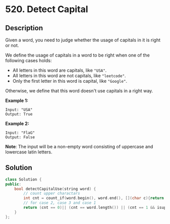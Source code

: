# 520. Detect Capital

## Description

Given a word, you need to judge whether the usage of capitals in it is right or not.

We define the usage of capitals in a word to be right when one of the following cases holds:

- All letters in this word are capitals, like `"USA"`.
- All letters in this word are not capitals, like `"leetcode"`.
- Only the first letter in this word is capital, like `"Google"`.

Otherwise, we define that this word doesn't use capitals in a right way.

**Example 1:**

```
Input: "USA"
Output: True
```

**Example 2:**

```
Input: "FlaG"
Output: False
```

**Note**: The input will be a non-empty word consisting of uppercase and lowercase latin letters.

## Solution

```cpp
class Solution {
public:
    bool detectCapitalUse(string word) {
        // count upper charactars 
        int cnt = count_if(word.begin(), word.end(), [](char c){return isupper(c);});
        // for case 2, case 3 and case 1
        return (cnt == 0)|| (cnt == word.length()) || (cnt == 1 && isupper(word[0])) ;
    }
};
```